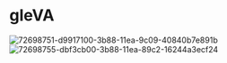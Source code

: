 # gleVA

![72698751-d9917100-3b88-11ea-9c09-40840b7e891b](https://user-images.githubusercontent.com/30687224/73906492-6442d180-48e6-11ea-84da-1ac24ecce49d.png)
![72698755-dbf3cb00-3b88-11ea-89c2-16244a3ecf24](https://user-images.githubusercontent.com/30687224/73906496-6573fe80-48e6-11ea-99aa-ff0d9bc11fcd.png)

